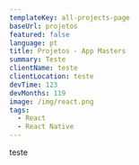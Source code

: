 ```yaml
---
templateKey: all-projects-page
baseUrl: projetos
featured: false
language: pt
title: Projetos - App Masters
summary: Teste
clientName: teste
clientLocation: teste
devTime: 123
devMonths: 119
image: /img/react.png
tags:
  - React
  - React Native
---
```

teste
